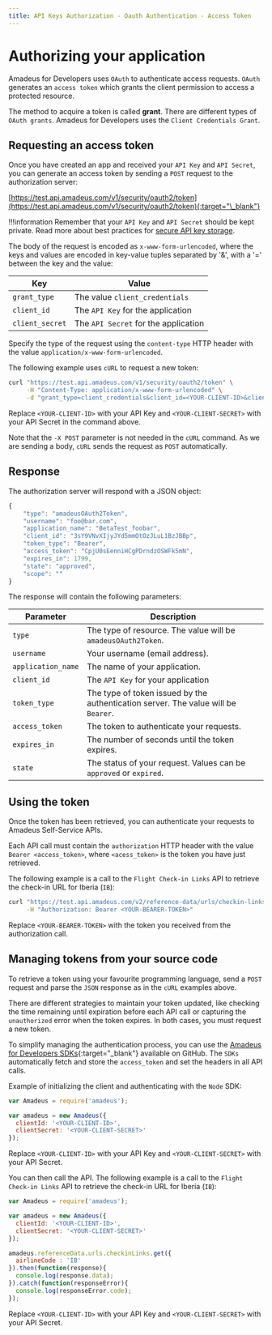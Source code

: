 ```yaml
---
title: API Keys Authorization - Oauth Authentication - Access Token
---
```


# Authorizing your application

Amadeus for Developers uses `OAuth` to authenticate access requests. `OAuth` generates an `access token` which grants the client permission to access a protected resource. 

The method to acquire a token is called **grant**. There are different types of `OAuth grants`. Amadeus for Developers uses the `Client Credentials Grant`.

## Requesting an access token

Once you have created an app and received your `API Key` and  `API Secret`, you can generate an access token by sending a `POST` request to the authorization server:

[https://test.api.amadeus.com/v1/security/oauth2/token](https://test.api.amadeus.com/v1/security/oauth2/token){:target="\_blank"}

!!!information
    Remember that your `API Key` and  `API Secret` should be kept private. Read more about best practices for [secure API key storage](https://developers.amadeus.com/blog/best-practices-api-key-storage).

The body of the request is encoded as `x-www-form-urlencoded`, where the keys and values are encoded in key-value tuples separated by '&', with a '=' between
the key and the value:

| **Key** | **Value** |
| ----------- | ----------- |
| `grant_type`      | The value `client_credentials`        |
| `client_id`       | The `API Key` for the application     |
| `client_secret`   | The `API Secret` for the application  |

Specify the type of the request using the `content-type` HTTP header with the value `application/x-www-form-urlencoded`.

The following example uses `cURL` to request a new token:

```bash
curl "https://test.api.amadeus.com/v1/security/oauth2/token" \
     -H "Content-Type: application/x-www-form-urlencoded" \
     -d "grant_type=client_credentials&client_id=<YOUR-CLIENT-ID>&client_secret=<YOUR-CLIENT-SECRET>"
```
Replace `<YOUR-CLIENT-ID>` with your API Key and `<YOUR-CLIENT-SECRET>` with your API Secret in the command above.

Note that the `-X POST` parameter is not needed in the `cURL` command. As we are sending a body, `cURL` sends the request as `POST` automatically.

## Response

The authorization server will respond with a JSON object:

```javascript
{
    "type": "amadeusOAuth2Token",
    "username": "foo@bar.com",
    "application_name": "BetaTest_foobar",
    "client_id": "3sY9VNvXIjyJYd5mmOtOzJLuL1BzJBBp",
    "token_type": "Bearer",
    "access_token": "CpjU0sEenniHCgPDrndzOSWFk5mN",
    "expires_in": 1799,
    "state": "approved",
    "scope": ""
}
```
The response will contain the following parameters:

| **Parameter**      | **Description** |
| ----------- | ----------- |
| `type`      | The type of resource. The value will be `amadeusOAuth2Token`. |
| `username`       | Your username \(email address\).        |
| `application_name`   | The name of your application.  |
| `client_id`      |  The `API Key` for your application  |
| `token_type`       | The type of token issued by the authentication server. The value will be `Bearer`.        |
| `access_token`   | The token to authenticate your requests.  |
| `expires_in`   | The number of seconds until the token expires.  |
| `state`   | The status of your request. Values can be `approved` or `expired`.  |

## Using the token

Once the token has been retrieved, you can authenticate your requests to Amadeus Self-Service APIs.

Each API call must contain the `authorization` HTTP header with the value `Bearer <access_token>`, where `<acess_token>` is the token you have just retrieved.

The following example is a call to the `Flight Check-in Links` API to retrieve the check-in URL for Iberia \(`IB`\):

```bash
curl "https://test.api.amadeus.com/v2/reference-data/urls/checkin-links?airline=IB" \
     -H "Authorization: Bearer <YOUR-BEARER-TOKEN>"
```
Replace `<YOUR-BEARER-TOKEN>` with the token you received from the authorization call.

## Managing tokens from your source code

To retrieve a token using your favourite programming language, send a `POST` request and parse the `JSON` response as in the `cURL` examples above.  

There are different strategies to maintain your token updated, like checking the time remaining until expiration before each API call or capturing the `unauthorized` error when the token expires. In both cases, you must request a new token.

To simplify managing the authentication process, you can use the [Amadeus for Developers SDKs](https://github.com/amadeus4dev){:target="\_blank"} available on GitHub. The `SDKs`
automatically fetch and store the `access_token` and set the headers in all API
calls.

Example of initializing the client and authenticating with the `Node` SDK:

```javascript
var Amadeus = require('amadeus');

var amadeus = new Amadeus({
  clientId: '<YOUR-CLIENT-ID>',
  clientSecret: '<YOUR-CLIENT-SECRET>'
});
```
Replace `<YOUR-CLIENT-ID>` with your API Key and `<YOUR-CLIENT-SECRET>` with your API Secret.

You can then call the API. The following example is a call to the `Flight Check-in Links` API to retrieve the check-in URL for Iberia \(`IB`\):


```javascript
var Amadeus = require('amadeus');

var amadeus = new Amadeus({
  clientId: '<YOUR-CLIENT-ID>',
  clientSecret: '<YOUR-CLIENT-SECRET>'
});

amadeus.referenceData.urls.checkinLinks.get({
  airlineCode : 'IB'
}).then(function(response){
  console.log(response.data);
}).catch(function(responseError){
  console.log(responseError.code);
});
```
Replace `<YOUR-CLIENT-ID>` with your API Key and `<YOUR-CLIENT-SECRET>` with your API Secret.


